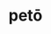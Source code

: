 ---
title: petō
meaning: to look for/ head for
ch: five
pos: verb
inf: petere
secondppstem: pet
infend: ere
conjugation: third
derivatives: petition, appetite
mt: yes
mt5thru7: yes
---